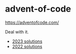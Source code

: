 # advent-of-code

https://adventofcode.com/

Deal with it.

* [2023 solutions](src/main/scala/org/lemon/advent/year2023/)
* [2022 solutions](src/test/scala/org/lemon/advent/year2022/)
